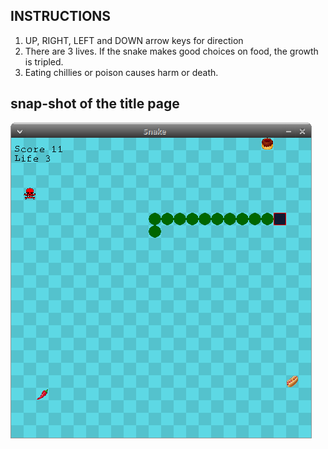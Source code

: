 ## INSTRUCTIONS

1. UP, RIGHT, LEFT and DOWN arrow keys for direction
2. There are 3 lives. If the snake makes good choices on food, the growth is tripled. 
3. Eating chillies or poison causes harm or death.

## snap-shot of the title page

   ![SNAKE](assets/screenshot/screenshot.png)
   

